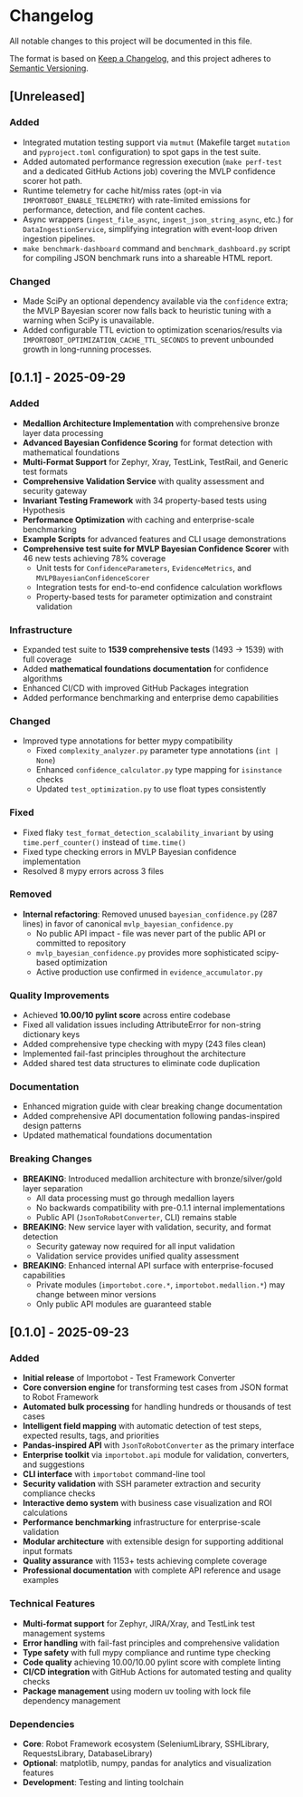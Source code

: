# Changelog

All notable changes to this project will be documented in this file.

The format is based on [Keep a Changelog](https://keepachangelog.com/en/1.0.0/),
and this project adheres to [Semantic Versioning](https://semver.org/spec/v2.0.0.html).

## [Unreleased]

### Added
- Integrated mutation testing support via `mutmut` (Makefile target `mutation`
  and `pyproject.toml` configuration) to spot gaps in the test suite.
- Added automated performance regression execution (`make perf-test` and a
  dedicated GitHub Actions job) covering the MVLP confidence scorer hot path.
- Runtime telemetry for cache hit/miss rates (opt-in via
  `IMPORTOBOT_ENABLE_TELEMETRY`) with rate-limited emissions for performance,
  detection, and file content caches.
- Async wrappers (`ingest_file_async`, `ingest_json_string_async`, etc.) for
  `DataIngestionService`, simplifying integration with event-loop driven
  ingestion pipelines.
- `make benchmark-dashboard` command and `benchmark_dashboard.py` script for
  compiling JSON benchmark runs into a shareable HTML report.

### Changed
- Made SciPy an optional dependency available via the `confidence` extra; the
  MVLP Bayesian scorer now falls back to heuristic tuning with a warning when
  SciPy is unavailable.
- Added configurable TTL eviction to optimization scenarios/results via
  `IMPORTOBOT_OPTIMIZATION_CACHE_TTL_SECONDS` to prevent unbounded growth in
  long-running processes.

## [0.1.1] - 2025-09-29

### Added
- **Medallion Architecture Implementation** with comprehensive bronze layer data processing
- **Advanced Bayesian Confidence Scoring** for format detection with mathematical foundations
- **Multi-Format Support** for Zephyr, Xray, TestLink, TestRail, and Generic test formats
- **Comprehensive Validation Service** with quality assessment and security gateway
- **Invariant Testing Framework** with 34 property-based tests using Hypothesis
- **Performance Optimization** with caching and enterprise-scale benchmarking
- **Example Scripts** for advanced features and CLI usage demonstrations
- **Comprehensive test suite for MVLP Bayesian Confidence Scorer** with 46 new tests achieving 78% coverage
  - Unit tests for `ConfidenceParameters`, `EvidenceMetrics`, and `MVLPBayesianConfidenceScorer`
  - Integration tests for end-to-end confidence calculation workflows
  - Property-based tests for parameter optimization and constraint validation

### Infrastructure
- Expanded test suite to **1539 comprehensive tests** (1493 → 1539) with full coverage
- Added **mathematical foundations documentation** for confidence algorithms
- Enhanced CI/CD with improved GitHub Packages integration
- Added performance benchmarking and enterprise demo capabilities

### Changed
- Improved type annotations for better mypy compatibility
  - Fixed `complexity_analyzer.py` parameter type annotations (`int | None`)
  - Enhanced `confidence_calculator.py` type mapping for `isinstance` checks
  - Updated `test_optimization.py` to use float types consistently

### Fixed
- Fixed flaky `test_format_detection_scalability_invariant` by using `time.perf_counter()` instead of `time.time()`
- Fixed type checking errors in MVLP Bayesian confidence implementation
- Resolved 8 mypy errors across 3 files

### Removed
- **Internal refactoring**: Removed unused `bayesian_confidence.py` (287 lines) in favor of canonical `mvlp_bayesian_confidence.py`
  - No public API impact - file was never part of the public API or committed to repository
  - `mvlp_bayesian_confidence.py` provides more sophisticated scipy-based optimization
  - Active production use confirmed in `evidence_accumulator.py`

### Quality Improvements
- Achieved **10.00/10 pylint score** across entire codebase
- Fixed all validation issues including AttributeError for non-string dictionary keys
- Added comprehensive type checking with mypy (243 files clean)
- Implemented fail-fast principles throughout the architecture
- Added shared test data structures to eliminate code duplication

### Documentation
- Enhanced migration guide with clear breaking change documentation
- Added comprehensive API documentation following pandas-inspired design patterns
- Updated mathematical foundations documentation

### Breaking Changes
- **BREAKING**: Introduced medallion architecture with bronze/silver/gold layer separation
  - All data processing must go through medallion layers
  - No backwards compatibility with pre-0.1.1 internal implementations
  - Public API (`JsonToRobotConverter`, CLI) remains stable
- **BREAKING**: New service layer with validation, security, and format detection
  - Security gateway now required for all input validation
  - Validation service provides unified quality assessment
- **BREAKING**: Enhanced internal API surface with enterprise-focused capabilities
  - Private modules (`importobot.core.*`, `importobot.medallion.*`) may change between minor versions
  - Only public API modules are guaranteed stable

## [0.1.0] - 2025-09-23

### Added
- **Initial release** of Importobot - Test Framework Converter
- **Core conversion engine** for transforming test cases from JSON format to Robot Framework
- **Automated bulk processing** for handling hundreds or thousands of test cases
- **Intelligent field mapping** with automatic detection of test steps, expected results, tags, and priorities
- **Pandas-inspired API** with `JsonToRobotConverter` as the primary interface
- **Enterprise toolkit** via `importobot.api` module for validation, converters, and suggestions
- **CLI interface** with `importobot` command-line tool
- **Security validation** with SSH parameter extraction and security compliance checks
- **Interactive demo system** with business case visualization and ROI calculations
- **Performance benchmarking** infrastructure for enterprise-scale validation
- **Modular architecture** with extensible design for supporting additional input formats
- **Quality assurance** with 1153+ tests achieving complete coverage
- **Professional documentation** with complete API reference and usage examples

### Technical Features
- **Multi-format support** for Zephyr, JIRA/Xray, and TestLink test management systems
- **Error handling** with fail-fast principles and comprehensive validation
- **Type safety** with full mypy compliance and runtime type checking
- **Code quality** achieving 10.00/10.00 pylint score with complete linting
- **CI/CD integration** with GitHub Actions for automated testing and quality checks
- **Package management** using modern uv tooling with lock file dependency management

### Dependencies
- **Core**: Robot Framework ecosystem (SeleniumLibrary, SSHLibrary, RequestsLibrary, DatabaseLibrary)
- **Optional**: matplotlib, numpy, pandas for analytics and visualization features
- **Development**: Testing and linting toolchain

